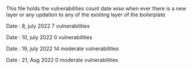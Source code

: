 This file holds the vulnerabilities count date wise when ever there is a new layer or any
updation to any of the existing layer of the boilerplate

Date : 8, july 2022
7 vulnerabilities

Date : 10, july 2022
0 vulnerabilities

Date : 19, july 2022
14 moderate vulnerabilities

Date : 21, Aug 2022
0 moderate vulnerabilities
